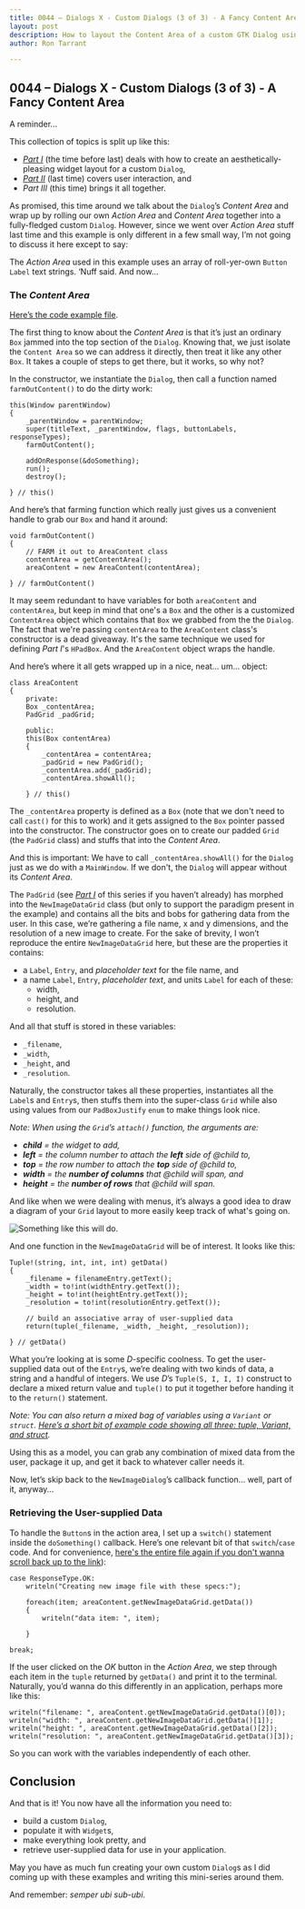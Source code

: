 ```yaml
---
title: 0044 – Dialogs X - Custom Dialogs (3 of 3) - A Fancy Content Area
layout: post
description: How to layout the Content Area of a custom GTK Dialog using basic design principals - a D-language tutorial.
author: Ron Tarrant

---
```


## 0044 – Dialogs X - Custom Dialogs (3 of 3) - A Fancy Content Area

A reminder...

This collection of topics is split up like this:

- *[Part I](http://gtkdcoding.com/2019/06/07/0042-custom-dialog-i.html)* (the time before last) deals with how to create an aesthetically-pleasing widget layout for a custom `Dialog`,
- *[Part II](http://gtkdcoding.com/2019/06/11/0043-custom-dialog-ii.html)* (last time) covers user interaction, and
- *Part III* (this time) brings it all together.

As promised, this time around we talk about the `Dialog`’s *Content Area* and wrap up by rolling our own *Action Area* and *Content Area* together into a fully-fledged custom `Dialog`. However, since we went over *Action Area* stuff last time and this example is only different in a few small way, I’m not going to discuss it here except to say:

The *Action Area* used in this example uses an array of roll-yer-own `Button` `Label` text strings. ‘Nuff said. And now…

### The *Content Area*

[Here’s the code example file]( https://github.com/rontarrant/gtkDcoding/blob/master/013_dialogs/dialog_013_10_custom_content_area.d).

The first thing to know about the *Content Area* is that it’s just an ordinary `Box` jammed into the top section of the `Dialog`. Knowing that, we just isolate the `Content Area` so we can address it directly, then treat it like any other `Box`. It takes a couple of steps to get there, but it works, so why not?

In the constructor, we instantiate the `Dialog`, then call a function named `farmOutContent()` to do the dirty work:

	this(Window parentWindow)
	{
		_parentWindow = parentWindow;
		super(titleText, _parentWindow, flags, buttonLabels, responseTypes);
		farmOutContent();
		
		addOnResponse(&doSomething);
		run();
		destroy();
		
	} // this()

And here’s that farming function which really just gives us a convenient handle to grab our `Box` and hand it around:

	void farmOutContent()
	{
		// FARM it out to AreaContent class
		contentArea = getContentArea();
		areaContent = new AreaContent(contentArea);
		
	} // farmOutContent()

It may seem redundant to have variables for both `areaContent` and `contentArea`, but keep in mind that one's a `Box` and the other is a customized `ContentArea` object which contains that `Box` we grabbed from the the `Dialog`. The fact that we're passing `contentArea` to the `AreaContent` class's constructor is a dead giveaway. It's the same technique we used for defining *Part I*'s `HPadBox`. And the `AreaContent` object wraps the handle.

And here’s where it all gets wrapped up in a nice, neat... um... object:

	class AreaContent
	{
		private:
		Box _contentArea;
		PadGrid _padGrid; 
		
		public:
		this(Box contentArea)
		{
			_contentArea = contentArea;
			_padGrid = new PadGrid();
			_contentArea.add(_padGrid);
			_contentArea.showAll();
	
		} // this()

The `_contentArea` property is defined as a `Box` (note that we don't need to call `cast()` for this to work) and it gets assigned to the `Box` pointer passed into the constructor. The constructor goes on to create our padded `Grid` (the `PadGrid` class) and stuffs that into the *Content Area*.

And this is important: We have to call `_contentArea.showAll()` for the `Dialog` just as we do with a `MainWindow`. If we don't, the `Dialog` will appear without its *Content Area*.

The `PadGrid` (see [*Part I*](http://gtkdcoding.com/2019/06/07/0042-custom-dialog-i.html) of this series if you haven’t already) has morphed into the `NewImageDataGrid` class (but only to support the paradigm present in the example) and contains all the bits and bobs for gathering data from the user. In this case, we’re gathering a file name, x and y dimensions, and the resolution of a new image to create. For the sake of brevity, I won’t reproduce the entire `NewImageDataGrid` here, but these are the properties it contains:

- a `Label`, `Entry`, and *placeholder text* for the file name, and
- a name `Label`, `Entry`, *placeholder text*, and units `Label` for each of these:
	- width,
	- height, and
	- resolution.

And all that stuff is stored in these variables:

- `_filename`,
- `_width`,
- `_height`, and
- `_resolution`.

Naturally, the constructor takes all these properties, instantiates all the `Label`s and `Entry`s, then stuffs them into the super-class `Grid` while also using values from our `PadBoxJustify` `enum` to make things look nice.

*Note: When using the `Grid`’s `attach()` function, the arguments are:*

- ***child** = the widget to add,*
- ***left** = the column number to attach the **left** side of @child to,*
- ***top** = the row number to attach the **top** side of @child to,*
- ***width** = the **number of columns** that @child will span, and*
- ***height** = the **number of rows** that @child will span.*

And like when we were dealing with menus, it’s always a good idea to draw a diagram of your `Grid` layout to more easily keep track of what's going on.

![Something like this will do]( https://github.com/rontarrant/gtkDcoding/blob/master/images/grid_diagram.jpg).

And one function in the `NewImageDataGrid` will be of interest. It looks like this:

	Tuple!(string, int, int, int) getData()
	{
		_filename = filenameEntry.getText();
		_width = to!int(widthEntry.getText());
		_height = to!int(heightEntry.getText());
		_resolution = to!int(resolutionEntry.getText());
		
		// build an associative array of user-supplied data
		return(tuple(_filename, _width, _height, _resolution));
		
	} // getData()

What you’re looking at is some *D*-specific coolness. To get the user-supplied data out of the `Entry`s, we’re dealing with two kinds of data, a string and a handful of integers. We use *D*’s `Tuple(S, I, I, I)` construct to declare a mixed return value and `tuple()` to put it together before handing it to the `return()` statement.

*Note: You can also return a mixed bag of variables using a `Variant` or `struct`. [Here’s a short bit of example code showing all three: tuple, Variant, and struct]( https://github.com/rontarrant/gtkDcoding/blob/master/interesting_stuff/class_array_struct_return.d).*

Using this as a model, you can grab any combination of mixed data from the user, package it up, and get it back to whatever caller needs it.

Now, let’s skip back to the `NewImageDialog`’s callback function… well, part of it, anyway…

### Retrieving the User-supplied Data

To handle the `Button`s in the action area, I set up a `switch()` statement inside the `doSomething()` callback. Here’s one relevant bit of that `switch`/`case` code. And for convenience, [here's the entire file again if you don't wanna scroll back up to the link]( https://github.com/rontarrant/gtkDcoding/blob/master/013_dialogs/dialog_013_10_custom_content_area.d)):

	case ResponseType.OK:
		writeln("Creating new image file with these specs:");
		
		foreach(item; areaContent.getNewImageDataGrid.getData())
		{
			writeln("data item: ", item);
			
		}
		
	break;

If the user clicked on the *OK* button in the *Action Area*, we step through each item in the `tuple` returned by `getData()` and print it to the terminal. Naturally, you’d wanna do this differently in an application, perhaps more like this:

	writeln("filename: ", areaContent.getNewImageDataGrid.getData()[0]);
	writeln("width: ", areaContent.getNewImageDataGrid.getData()[1]);
	writeln("height: ", areaContent.getNewImageDataGrid.getData()[2]);
	writeln("resolution: ", areaContent.getNewImageDataGrid.getData()[3]);

So you can work with the variables independently of each other.

## Conclusion

And that is it! You now have all the information you need to:

- build a custom `Dialog`,
- populate it with `Widget`s,
- make everything look pretty, and
- retrieve user-supplied data for use in your application.

May you have as much fun creating your own custom `Dialog`s as I did coming up with these examples and writing this mini-series around them.

And remember: *semper ubi sub-ubi*.
